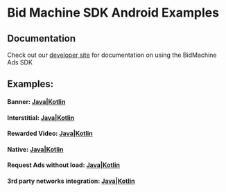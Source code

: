 # Bid Machine SDK Android Examples

## Documentation

Check out our [developer site](https://docs.bidmachine.io/docs/in-house-mediation-android) for
documentation on using the BidMachine Ads SDK

## Examples:

#### Banner: [Java](bidmachine-banner/src/main/java/io/bidmachine/examples/BannerJavaActivity.java)|[Kotlin](bidmachine-banner/src/main/java/io/bidmachine/examples/BannerKotlinActivity.kt)

#### Interstitial: [Java](bidmachine-interstitial/src/main/java/io/bidmachine/examples/InterstitialJavaActivity.java)|[Kotlin](bidmachine-interstitial/src/main/java/io/bidmachine/examples/InterstitialKotlinActivity.kt)

#### Rewarded Video: [Java](bidmachine-rewarded/src/main/java/io/bidmachine/examples/RewardedJavaActivity.java)|[Kotlin](bidmachine-rewarded/src/main/java/io/bidmachine/examples/RewardedKotlinActivity.kt)

#### Native: [Java](bidmachine-native/src/main/java/io/bidmachine/examples/NativeJavaActivity.java)|[Kotlin](bidmachine-native/src/main/java/io/bidmachine/examples/NativeKotlinActivity.kt)

#### Request Ads without load: [Java](bidmachine-requests/src/main/java/io/bidmachine/examples/RequestsJavaActivity.java)|[Kotlin](bidmachine-requests/src/main/java/io/bidmachine/examples/RequestsKotlinExample.kt)

#### 3rd party networks integration: [Java](bidmachine-header-bidding/src/main/java/io/bidmachine/examples/HeaderBiddingJavaActivity.java)|[Kotlin](bidmachine-header-bidding/src/main/java/io/bidmachine/examples/HeaderBiddingKotlinActivity.kt)